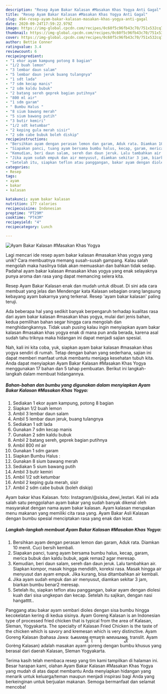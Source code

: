 ```yaml
---
description: "Resep Ayam Bakar Kalasan #Masakan Khas Yogya Anti Gagal"
title: "Resep Ayam Bakar Kalasan #Masakan Khas Yogya Anti Gagal"
slug: 494-resep-ayam-bakar-kalasan-masakan-khas-yogya-anti-gagal
date: 2020-09-24T17:59:22.979Z
image: https://img-global.cpcdn.com/recipes/0c60f5c96fb43c70/751x532cq70/ayam-bakar-kalasan-masakan-khas-yogya-foto-resep-utama.jpg
thumbnail: https://img-global.cpcdn.com/recipes/0c60f5c96fb43c70/751x532cq70/ayam-bakar-kalasan-masakan-khas-yogya-foto-resep-utama.jpg
cover: https://img-global.cpcdn.com/recipes/0c60f5c96fb43c70/751x532cq70/ayam-bakar-kalasan-masakan-khas-yogya-foto-resep-utama.jpg
author: Bettie Conner
ratingvalue: 3.4
reviewcount: 6
recipeingredient:
- "1 ekor ayam kampung potong 8 bagian"
- "1/2 buah lemon"
- "3 lembar daun salam"
- "5 lembar daun jeruk buang tulangnya"
- "1 sdt lada"
- "7 sdm kecap manis"
- "2 sdm kaldu bubuk"
- "2 batang sereh geprek bagian putihnya"
- "800 ml air"
- "1 sdm garam"
- " Bumbu Halus "
- "8 sium bawang merah"
- "5 sium bawang putih"
- "3 butir kemiri"
- "1/2 sdt ketumbar"
- "2 keping gula merah sisir"
- "2 sdm cabe bubuk boleh diskip"
recipeinstructions:
- "Bersihkan ayam dengan perasan lemon dan garam, Aduk rata. Diamkan 10 menit. Cuci bersih kembali."
- "Siapakan panci, tuang ayam bersama bumbu halus, kecap, garam, merica bubuk dan kaldu bubuk, agak remas2 agar meresap."
- "Kemudian, beri daun salam, sereh dan daun jeruk. Lalu tambahkan air. Siapkan kompor, masak hingga mendidih, koreksi rasa. Masak hingga air menyusut dan ayam empuk. Jika kurang, bisa ditambahkan air kembali."
- "Jika ayam sudah empuk dan air menyusut, diamkan sekitar 3 jam, biarkan bumbu benar2 meresap."
- "Setelah itu, siapkan teflon atau panggangan, bakar ayam dengan diolesi kuah dari sisa ungkepan dan kecap. Setelah itu sajikan, dengan nasi hangatttt.."
categories:
- Resep
tags:
- ayam
- bakar
- kalasan

katakunci: ayam bakar kalasan 
nutrition: 177 calories
recipecuisine: Indonesian
preptime: "PT29M"
cooktime: "PT43M"
recipeyield: "4"
recipecategory: Lunch

---
```



![Ayam Bakar Kalasan #Masakan Khas Yogya](https://img-global.cpcdn.com/recipes/0c60f5c96fb43c70/751x532cq70/ayam-bakar-kalasan-masakan-khas-yogya-foto-resep-utama.jpg)

Lagi mencari ide resep ayam bakar kalasan #masakan khas yogya yang unik? Cara membuatnya memang susah-susah gampang. Kalau salah mengolah maka hasilnya tidak akan memuaskan dan bahkan tidak sedap. Padahal ayam bakar kalasan #masakan khas yogya yang enak selayaknya punya aroma dan rasa yang dapat memancing selera kita.

Resep Ayam Bakar Kalasan enak dan mudah untuk dibuat. Di sini ada cara membuat yang jelas dan Mendengar kata Kalasan sebagian orang langsung kebayang ayam bakarnya yang terkenal. Resep &#39;ayam bakar kalasan&#39; paling teruji.

Ada beberapa hal yang sedikit banyak berpengaruh terhadap kualitas rasa dari ayam bakar kalasan #masakan khas yogya, mulai dari jenis bahan, kedua pemilihan bahan segar hingga cara mengolah dan menghidangkannya. Tidak usah pusing kalau ingin menyiapkan ayam bakar kalasan #masakan khas yogya enak di mana pun anda berada, karena asal sudah tahu triknya maka hidangan ini dapat menjadi sajian spesial.


Nah, kali ini kita coba, yuk, siapkan ayam bakar kalasan #masakan khas yogya sendiri di rumah. Tetap dengan bahan yang sederhana, sajian ini dapat memberi manfaat untuk membantu menjaga kesehatan tubuh kita. Anda dapat menyiapkan Ayam Bakar Kalasan #Masakan Khas Yogya menggunakan 17 bahan dan 5 tahap pembuatan. Berikut ini langkah-langkah dalam membuat hidangannya.

<!--inarticleads1-->

##### Bahan-bahan dan bumbu yang digunakan dalam menyiapkan Ayam Bakar Kalasan #Masakan Khas Yogya:

1. Sediakan 1 ekor ayam kampung, potong 8 bagian
1. Siapkan 1/2 buah lemon
1. Ambil 3 lembar daun salam
1. Ambil 5 lembar daun jeruk, buang tulangnya
1. Sediakan 1 sdt lada
1. Gunakan 7 sdm kecap manis
1. Gunakan 2 sdm kaldu bubuk
1. Ambil 2 batang sereh, geprek bagian putihnya
1. Ambil 800 ml air
1. Gunakan 1 sdm garam
1. Siapkan  Bumbu Halus :
1. Gunakan 8 sium bawang merah
1. Sediakan 5 sium bawang putih
1. Ambil 3 butir kemiri
1. Ambil 1/2 sdt ketumbar
1. Ambil 2 keping gula merah, sisir
1. Ambil 2 sdm cabe bubuk (boleh diskip)


Ayam bakar khas Kalasan. foto: Instagram/@siska_dewi_lestari. Kali ini ada salah satu penggolahan ayam bakar yang sudah banyak dikenal oleh masyarakat dengan nama ayam bakar kalasan. Ayam kalasan merupakan menu makanan yang memiliki cita rasa yang. Ayam Bakar Asli Kalasan dengan bumbu spesial menciptakan rasa yang enak dan lezat. 

<!--inarticleads2-->

##### Langkah-langkah membuat Ayam Bakar Kalasan #Masakan Khas Yogya:

1. Bersihkan ayam dengan perasan lemon dan garam, Aduk rata. Diamkan 10 menit. Cuci bersih kembali.
1. Siapakan panci, tuang ayam bersama bumbu halus, kecap, garam, merica bubuk dan kaldu bubuk, agak remas2 agar meresap.
1. Kemudian, beri daun salam, sereh dan daun jeruk. Lalu tambahkan air. Siapkan kompor, masak hingga mendidih, koreksi rasa. Masak hingga air menyusut dan ayam empuk. Jika kurang, bisa ditambahkan air kembali.
1. Jika ayam sudah empuk dan air menyusut, diamkan sekitar 3 jam, biarkan bumbu benar2 meresap.
1. Setelah itu, siapkan teflon atau panggangan, bakar ayam dengan diolesi kuah dari sisa ungkepan dan kecap. Setelah itu sajikan, dengan nasi hangatttt..


Panggang atau bakar ayam sembari dioles dengan sisa bumbu hingga kecokelatan kering di kedua sisinya. Ayam Goreng Kalasan is an Indonesian type of processed fried chicken that is typical from the area of Kalasan, Sleman, Yogyakarta. The specialty of Kalasan Fried Chicken is the taste of the chicken which is savory and kremesan which is very distinctive. Ayam Goreng Kalasan (bahasa Jawa: ꦄꦪꦩ꧀ ꦒꦺꦴꦫꦺꦁ ꦏꦭꦱꦤ꧀, translit. Ayam Gorèng Kalasan) adalah masakan ayam goreng dengan bumbu khusus yang berasal dari daerah Kalasan, Sleman Yogyakarta. 

Terima kasih telah membaca resep yang tim kami tampilkan di halaman ini. Besar harapan kami, olahan Ayam Bakar Kalasan #Masakan Khas Yogya yang mudah di atas dapat membantu Anda menyiapkan hidangan yang menarik untuk keluarga/teman maupun menjadi inspirasi bagi Anda yang berkeinginan untuk berjualan makanan. Semoga bermanfaat dan selamat mencoba!
